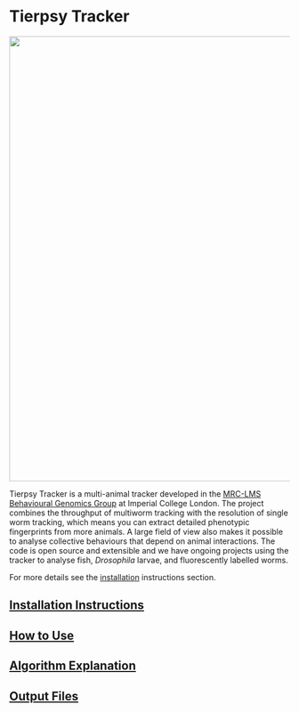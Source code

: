 # Tierpsy Tracker
<img src="https://user-images.githubusercontent.com/8364368/41229372-a9e8fcfa-6d73-11e8-877c-de306be55526.gif" width="800">

Tierpsy Tracker is a multi-animal tracker developed in the [MRC-LMS](http://lms.mrc.ac.uk/) [Behavioural Genomics Group](http://behave.csc.mrc.ac.uk/) at Imperial College London. The project combines the throughput of multiworm tracking with the resolution of single worm tracking, which means you can extract detailed phenotypic fingerprints from more animals.  A large field of view also makes it possible to analyse collective behaviours that depend on animal interactions.  The code is open source and extensible and we have ongoing projects using the tracker to analyse fish, *Drosophila* larvae, and fluorescently labelled worms.

For more details see the [installation](docs/INSTALLATION.md) instructions section.

## [Installation Instructions](docs/INSTALLATION.md)
## [How to Use](docs/HOWTO.md)
## [Algorithm Explanation](docs/EXPLANATION.md)
## [Output Files](docs/OUTPUTS.md)
